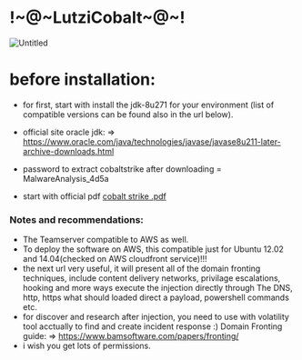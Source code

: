 # !~@~LutziCobalt~@~!

![Untitled](https://user-images.githubusercontent.com/45577616/137908075-804e8916-f796-4c84-be2a-b7ca8acdb86c.png)

# before installation:

 * for first, start with install the jdk-8u271 for your environment (list of compatible versions can be found also in the url below).

 * official site oracle jdk: => https://www.oracle.com/java/technologies/javase/javase8u211-later-archive-downloads.html

 * password to extract cobaltstrike after downloading = MalwareAnalysis_4d5a
 
* start with official pdf [cobalt strike .pdf](https://github.com/LutziGoz/-Lutzi_Goz_Softwares-Tools_Rare-useful-/files/7373219/cobalt.strike.pdf)

### Notes and recommendations:
* The Teamserver compatible to AWS as well.
* To deploy the software on AWS, this compatible just for Ubuntu 12.02 and 14.04(checked on AWS cloudfront service)!!!
* the next url very useful, it will present all of the domain fronting techniques, include content delivery networks, privilage escalations, hooking and more ways execute the injection directly through The DNS, http, https what should loaded direct a payload, powershell commands etc. 
* for discover and research after injection, you need to use with volatility tool acctually to find and create incident response :)
Domain Fronting guide: => https://www.bamsoftware.com/papers/fronting/
* i wish you get lots of permissions.
